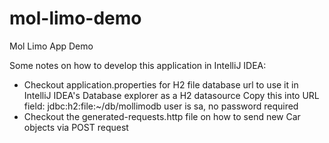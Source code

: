 # mol-limo-demo

Mol Limo App Demo

Some notes on how to develop this application in IntelliJ IDEA:

- Checkout application.properties for H2 file database url to use it in IntelliJ IDEA's Database explorer as a H2
  datasource Copy this into URL field: jdbc:h2:file:~/db/mollimodb user is sa, no password required
- Checkout the generated-requests.http file on how to send new Car objects via POST request 
